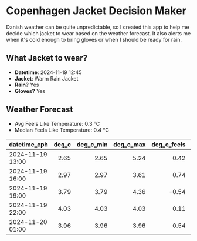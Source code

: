 
# Copenhagen Jacket Decision Maker

Danish weather can be quite unpredictable, so I created this app to help me decide which jacket to wear based on the weather forecast. 
It also alerts me when it's cold enough to bring gloves or when I should be ready for rain.

## What Jacket to wear?

- **Datetime**: 2024-11-19 12:45
- **Jacket**: Warm Rain Jacket
- **Rain?** Yes
- **Gloves?** Yes

## Weather Forecast
- Avg Feels Like Temperature: 0.3 °C
- Median Feels Like Temperature: 0.4 °C

| datetime_cph     |   deg_c |   deg_c_min |   deg_c_max |   deg_c_feels | weather   | wind   | rain   |
|:-----------------|--------:|------------:|------------:|--------------:|:----------|:-------|:-------|
| 2024-11-19 13:00 |    2.65 |        2.65 |        5.24 |          0.42 | Rain      | Low    | Low    |
| 2024-11-19 16:00 |    2.97 |        2.97 |        3.61 |          0.74 | Rain      | Low    | Low    |
| 2024-11-19 19:00 |    3.79 |        3.79 |        4.36 |         -0.54 | Snow      | Medium | None   |
| 2024-11-19 22:00 |    4.03 |        4.03 |        4.03 |          0.11 | Snow      | Medium | None   |
| 2024-11-20 01:00 |    3.96 |        3.96 |        3.96 |          0.54 | Rain      | Low    | Low    |
        